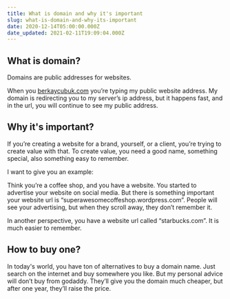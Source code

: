 ```yaml
---
title: What is domain and why it's important
slug: what-is-domain-and-why-its-important
date: 2020-12-14T05:00:00.000Z
date_updated: 2021-02-11T19:09:04.000Z
---
```


## What is domain?

Domains are public addresses for websites.

When you [berkaycubuk.com](https://berkaycubuk.com/) you’re typing my public website address. My domain is redirecting you to my server’s ip address, but it happens fast, and in the url, you will continue to see my public address.

## Why it's important?

If you’re creating a website for a brand, yourself, or a client, you’re trying to create value with that. To create value, you need a good name, something special, also something easy to remember.

I want to give you an example:

Think you’re a coffee shop, and you have a website. You started to advertise your website on social media. But there is something important your website url is “superawesomecoffeshop.wordpress.com”. People will see your advertising, but when they scroll away, they don’t remember it.

In another perspective, you have a website url called “starbucks.com”. It is much easier to remember.

## How to buy one?

In today's world, you have ton of alternatives to buy a domain name. Just search on the internet and buy somewhere you like. But my personal advice will don’t buy from godaddy. They’ll give you the domain much cheaper, but after one year, they’ll raise the price.
